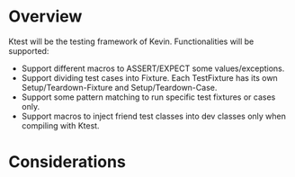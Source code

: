 # Overview
Ktest will be the testing framework of Kevin. Functionalities will be supported:

* Support different macros to ASSERT/EXPECT some values/exceptions.
* Support dividing test cases into Fixture. Each TestFixture has its own Setup/Teardown-Fixture and Setup/Teardown-Case.
* Support some pattern matching to run specific test fixtures or cases only.
* Support macros to inject friend test classes into dev classes only when compiling with Ktest.

# Considerations
## 